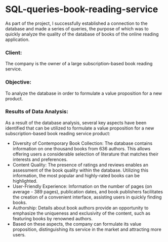 # SQL-queries-book-reading-service
As part of the project, I successfully established a connection to the database and made a series of queries, the purpose of which was to quickly analyze the quality of the database of books of the online reading application. 
### Client:
The company is the owner of a large subscription-based book reading service.
### Objective: 
To analyze the database in order to formulate a value proposition for a new product.

### Results of Data Analysis:
As a result of the database analysis, several key aspects have been identified that can be utilized to formulate a value proposition for a new subscription-based book reading service product:
* Diversity of Contemporary Book Collection: The database contains information on one thousand books from 636 authors. This allows offering users a considerable selection of literature that matches their interests and preferences.
* Content Quality: The presence of ratings and reviews enables an assessment of the book quality within the database. Utilizing this information, the most popular and highly-rated books can be highlighted.
* User-Friendly Experience: Information on the number of pages (on average - 389 pages), publication dates, and book publishers facilitates the creation of a convenient interface, assisting users in quickly finding books.
* Authorship: Details about book authors provide an opportunity to emphasize the uniqueness and exclusivity of the content, such as featuring books by renowned authors.
* Based on these aspects, the company can formulate its value proposition, distinguishing its service in the market and attracting more users.
